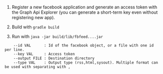 

1. Register a new facebook application and generate an access token with the Graph Api Explorer (you can generate a short-term key even without registering new app).

2. Build with <code>gradle build</code>

3. Run with <code>java -jar build/lib/fbfeed....jar</code>

```
    --id VAL      : Id of the facebook object, or a file with one id per line.
    --key VAL     : Access token
    --output FILE : Destination directory
    --type VAL    : Output type (rss,html,sysout). Multiple format can be used with separating with ,
```